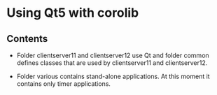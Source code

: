# Using Qt5 with corolib

## Contents

* Folder clientserver11 and clientserver12 use Qt and folder common defines classes that are used by clientserver11 and clientserver12.

* Folder various contains stand-alone applications. At this moment it contains only timer applications.
